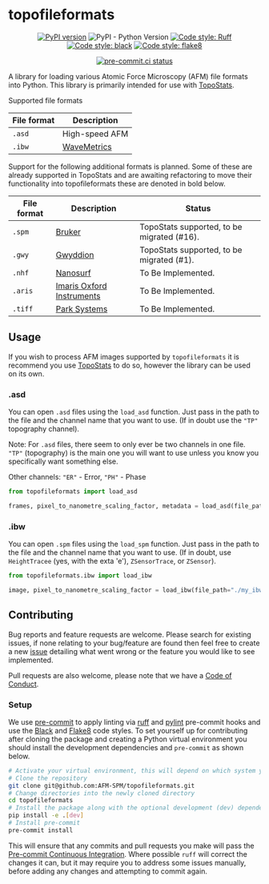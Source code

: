 # topofileformats

<div align="center">

[![PyPI version](https://badge.fury.io/py/topofileformats.svg)](https://badge.fury.io/py/topofileformats)
![PyPI - Python Version](https://img.shields.io/pypi/pyversions/topofileformats)
[![Code style: Ruff](https://img.shields.io/endpoint?url=https://raw.githubusercontent.com/astral-sh/ruff/main/assets/badge/v2.json)](https://github.com/astral-sh/ruff)
[![Code style: black](https://img.shields.io/badge/code%20style-black-000000.svg)](https://github.com/psf/black)
[![Code style: flake8](https://img.shields.io/badge/code%20style-flake8-456789.svg)](https://github.com/psf/flake8)
<!-- [![codecov](https://codecov.io/gh/AFM-SPM/topofileformats/branch/dev/graph/badge.svg)]
(https://codecov.io/gh/AFM-SPM/topofileformats) -->
[![pre-commit.ci
status](https://results.pre-commit.ci/badge/github/AFM-SPM/topofileformats/main.svg)](https://results.pre-commit.ci/latest/github/AFM-SPM/topofileformats/main)

</div>

A library for loading various Atomic Force Microscopy (AFM) file formats into Python. This library is primarily intended
for use with [TopoStats](https://github.com/AFM-SPM/TopoStats).

Supported file formats

| File format | Description    |
|-------------|----------------|
| `.asd`      | High-speed AFM |
| `.ibw`      | [WaveMetrics](https://www.wavemetrics.com/)  |

Support for the following additional formats is planned. Some of these are already supported in TopoStats and are
awaiting refactoring to move their functionality into topofileformats these are denoted in bold below.

| File format | Description                                             | Status                                     |
|-------------|---------------------------------------------------------|--------------------------------------------|
| `.spm`      | [Bruker](https://www.bruker.com/)                       | TopoStats supported, to be migrated (#16). |
| `.gwy`      | [Gwyddion](http://gwyddion.net/)                        | TopoStats supported, to be migrated (#1).  |
| `.nhf`      | [Nanosurf](https://www.nanosurf.com/en/)                | To Be Implemented.                         |
| `.aris`     | [Imaris Oxford Instruments](https://imaris.oxinst.com/) | To Be Implemented.                         |
| `.tiff`     | [Park Systems](https://www.parksystems.com/)            | To Be Implemented.                         |

## Usage

If you wish to process AFM images supported by `topofileformats` it is recommend you use
[TopoStats](https://github.com/AFM-SPM/TopoStats) to do so, however the library can be used on its own.

### .asd

You can open `.asd` files using the `load_asd` function. Just pass in the path to the file and the channel name that you
want to use. (If in doubt use the `"TP"` topography channel).

Note: For `.asd` files, there seem to only ever be two channels in one file. `"TP"` (topography) is the main one you
will want to use unless you know you specifically want something else.

Other channels: `"ER"` - Error, `"PH"` - Phase

```python
from topofileformats import load_asd

frames, pixel_to_nanometre_scaling_factor, metadata = load_asd(file_path="./my_asd_file.asd")
```

### .ibw

You can open `.spm` files using the `load_spm` function. Just pass in the path to the file
and the channel name that you want to use. (If in doubt, use `HeightTracee` (yes, with the
exta 'e'), `ZSensorTrace`, or `ZSensor`).

```python
from topofileformats.ibw import load_ibw

image, pixel_to_nanometre_scaling_factor = load_ibw(file_path="./my_ibw_file.ibw", channel="HeightTracee")
```

## Contributing

Bug reports and feature requests are welcome. Please search for existing issues, if none relating to your bug/feature
are found then feel free to create a new [issue](https://github.com/AFM-SPM/topofileformats/issues/new) detailing what
went wrong or the feature you would like to see implemented.

Pull requests are also welcome, please note that we have a [Code of
Conduct](https://github.com/AFM-SPM/topofileformats/blob/main/CODE_OF_CONDUCT.md).

### Setup

We use [pre-commit](https://pre-commit.com) to apply linting via [ruff](https://github.com/astral-sh/ruff) and
[pylint](https://pylint.pycqa.org/en/latest/index.html) pre-commit hooks and use the
[Black](https://github.com/psf/black) and [Flake8](https://github.com/psf/flake8) code styles. To set yourself up for
contributing after cloning the package and creating a Python virtual environment you should install the development
dependencies and `pre-commit` as shown below.

``` bash
# Activate your virtual environment, this will depend on which system you use e.g. conda or virtualenvwrapper
# Clone the repository
git clone git@github.com:AFM-SPM/topofileformats.git
# Change directories into the newly cloned directory
cd topofileformats
# Install the package along with the optional development (dev) dependencies
pip install -e .[dev]
# Install pre-commit
pre-commit install
```

This will ensure that any commits and pull requests you make will pass the [Pre-commit Continuous
Integration](https://pre-commit.ci). Where possible `ruff` will correct the changes it can, but it may require you to
address some issues manually, before adding any changes and attempting to commit again.
